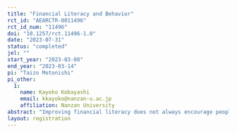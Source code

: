 ```yaml
---
title: "Financial Literacy and Behavior"
rct_id: "AEARCTR-0011496"
rct_id_num: "11496"
doi: "10.1257/rct.11496-1.0"
date: "2023-07-31"
status: "completed"
jel: ""
start_year: "2023-03-08"
end_year: "2023-03-14"
pi: "Taizo Motonishi"
pi_other:
  1:
    name: Kayoko Kobayashi
    email: kkayoko@nanzan-u.ac.jp
    affiliation: Nanzan University
abstract: "Improving financial literacy does not always encourage people to behave correctly in various phases of financial transactions. Therefore, finding ways to translate improved financial literacy into actual improvements in financial behavior is important for effective financial education. Through a survey experiment in Japan, this project will clarify the impact of information interventions in financial transaction settings on rational financial behavior based on financial literacy."
layout: registration
---
```


